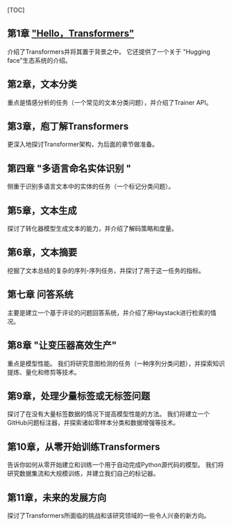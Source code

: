 [TOC]



## 第1章 ["Hello，Transformers"](chapter1.md)

介绍了Transformers并将其置于背景之中。 它还提供了一个关于 "Hugging face"生态系统的介绍。 

##  第2章，文本分类

重点是情感分析的任务（一个常见的文本分类问题），并介绍了Trainer API。 

##  第3章，庖丁解Transformers

更深入地探讨Transformer架构，为后面的章节做准备。 

##  第四章 "多语言命名实体识别 "

侧重于识别多语言文本中的实体的任务（一个标记分类问题）。 

## 第5章，文本生成

探讨了转化器模型生成文本的能力，并介绍了解码策略和度量。 

## 第6章，文本摘要

挖掘了文本总结的复杂的序列-序列任务，并探讨了用于这一任务的指标。 

##  第七章  问答系统

主要是建立一个基于评论的问题回答系统，并介绍了用Haystack进行检索的情况。 

## 第8章 "让变压器高效生产"

重点是模型性能。 我们将研究意图检测的任务（一种序列分类问题），并探索知识提炼、量化和修剪等技术。

## 第9章，处理少量标签或无标签问题 

探讨了在没有大量标签数据的情况下提高模型性能的方法。 我们将建立一个GitHub问题标注器，并探索诸如零样本分类和数据增强等技术。



 ## 第10章，从零开始训练Transformers

告诉你如何从零开始建立和训练一个用于自动完成Python源代码的模型。 我们将研究数据集流和大规模训练，并建立我们自己的标记器。 

## 第11章，未来的发展方向

探讨了Transformers所面临的挑战和该研究领域的一些令人兴奋的新方向。
